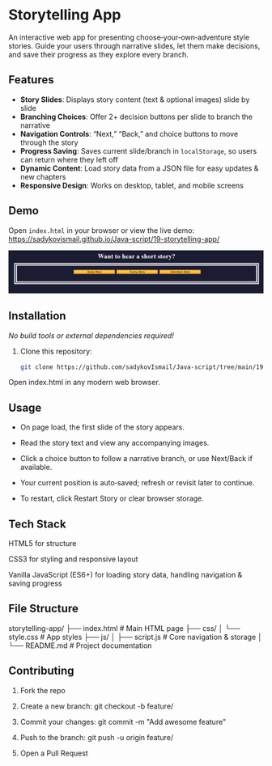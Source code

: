 # Storytelling App

An interactive web app for presenting choose‐your‐own‐adventure style stories. Guide your users through narrative slides, let them make decisions, and save their progress as they explore every branch.

## Features

- **Story Slides**: Displays story content (text & optional images) slide by slide  
- **Branching Choices**: Offer 2+ decision buttons per slide to branch the narrative  
- **Navigation Controls**: “Next,” “Back,” and choice buttons to move through the story  
- **Progress Saving**: Saves current slide/branch in `localStorage`, so users can return where they left off  
- **Dynamic Content**: Load story data from a JSON file for easy updates & new chapters  
- **Responsive Design**: Works on desktop, tablet, and mobile screens  

## Demo

Open `index.html` in your browser or view the live demo:  
<https://sadykovismail.github.io/Java-script/19-storytelling-app/>

![Screenshot of the Storytelling App](./screenshot.png)

## Installation

_No build tools or external dependencies required!_

1. Clone this repository:  
   ```bash
   git clone https://github.com/sadykovIsmail/Java-script/tree/main/19-storytelling-app
Open index.html in any modern web browser.

## Usage
- On page load, the first slide of the story appears.

- Read the story text and view any accompanying images.

- Click a choice button to follow a narrative branch, or use Next/Back if available.

- Your current position is auto‐saved; refresh or revisit later to continue.

- To restart, click Restart Story or clear browser storage.

## Tech Stack
HTML5 for structure

CSS3 for styling and responsive layout

Vanilla JavaScript (ES6+) for loading story data, handling navigation & saving progress

## File Structure
storytelling-app/
├── index.html             # Main HTML page
├── css/
│   └── style.css         # App styles
├── js/
│   ├── script.js             # Core navigation & storage 
│
└── README.md              # Project documentation

## Contributing
1) Fork the repo

2) Create a new branch:
git checkout -b feature/<your-branch-name>

3) Commit your changes:
git commit -m "Add awesome feature"

4) Push to the branch:
git push -u origin feature/<your-branch-name>

5) Open a Pull Request